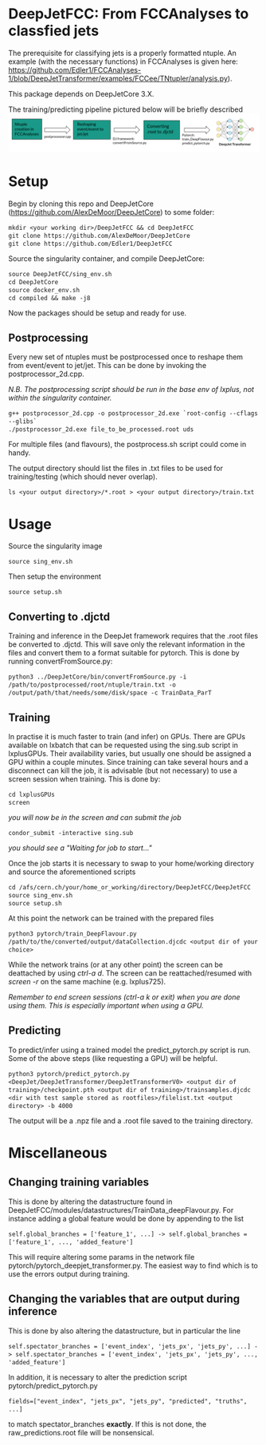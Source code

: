 DeepJetFCC: From FCCAnalyses to classfied jets
===============================================================================

The prerequisite for classifying jets is a properly formatted ntuple. An example (with the necessary functions) in FCCAnalyses is given here: https://github.com/Edler1/FCCAnalyses-1/blob/DeepJetTransformer/examples/FCCee/TNtupler/analysis.py). 

This package depends on DeepJetCore 3.X.

The training/predicting pipeline pictured below will be briefly described
![alt text](https://github.com/Edler1/DeepJetFCC/blob/master/docs/pipeline.png)


Setup
==============

Begin by cloning this repo and DeepJetCore (https://github.com/AlexDeMoor/DeepJetCore) to some folder:
```
mkdir <your working dir>/DeepJetFCC && cd DeepJetFCC 
git clone https://github.com/AlexDeMoor/DeepJetCore
git clone https://github.com/Edler1/DeepJetFCC
```

Source the singularity container, and compile DeepJetCore:
```
source DeepJetFCC/sing_env.sh 
cd DeepJetCore 
source docker_env.sh
cd compiled && make -j8 
```

Now the packages should be setup and ready for use.

Postprocessing 
--------------

Every new set of ntuples must be postprocessed once to reshape them from event/event to jet/jet. This can be done by invoking the postprocessor_2d.cpp. 

*N.B. The postprocessing script should be run in the base env of lxplus, not within the singularity container.* 

```
g++ postprocessor_2d.cpp -o postprocessor_2d.exe `root-config --cflags --glibs`
./postprocessor_2d.exe file_to_be_processed.root uds
```
For multiple files (and flavours), the postprocess.sh script could come in handy.

The output directory should list the files in .txt files to be used for training/testing (which should never overlap).

```
ls <your output directory>/*.root > <your output directory>/train.txt 
```


Usage
====

Source the singularity image
```
source sing_env.sh
```
Then setup the environment 
```
source setup.sh
```

Converting to .djctd
--------------------

Training and inference in the DeepJet framework requires that the .root files be converted to .djctd. This will save only the relevant information in the files and convert them to a format suitable for pytorch. This is done by running convertFromSource.py:

```
python3 ../DeepJetCore/bin/convertFromSource.py -i /path/to/postprocessed/root/ntuple/train.txt -o /output/path/that/needs/some/disk/space -c TrainData_ParT
``` 

Training  
--------------

In practise it is much faster to train (and infer) on GPUs. There are GPUs available on lxbatch that can be requested using the sing.sub script in lxplusGPUs. Their availability varies, but usually one should be assigned a GPU within a couple minutes. Since training can take several hours and a disconnect can kill the job, it is advisable (but not necessary) to use a screen session when training. This is done by:

```
cd lxplusGPUs
screen
``` 

*you will now be in the screen and can submit the job*

```
condor_submit -interactive sing.sub
```

*you should see a "Waiting for job to start..."*

Once the job starts it is necessary to swap to your home/working directory and source the aforementioned scripts

```
cd /afs/cern.ch/your/home_or_working/directory/DeepJetFCC/DeepJetFCC 
source sing_env.sh
source setup.sh
```  

At this point the network can be trained with the prepared files

```
python3 pytorch/train_DeepFlavour.py /path/to/the/converted/output/dataCollection.djcdc <output dir of your choice>
```

While the network trains (or at any other point) the screen can be deattached by using *ctrl-a d*. The screen can be reattached/resumed with *screen -r* on the same machine (e.g. lxplus725).

*Remember to end screen sessions (ctrl-a k or exit) when you are done using them. This is especially important when using a GPU.*

Predicting
-----------

To predict/infer using a trained model the predict_pytorch.py script is run. Some of the above steps (like requesting a GPU) will be helpful.

```
python3 pytorch/predict_pytorch.py <DeepJet/DeepJetTransformer/DeepJetTransformerV0> <output dir of training>/checkpoint.pth <output dir of training>/trainsamples.djcdc <dir with test sample stored as rootfiles>/filelist.txt <output directory> -b 4000
```

The output will be a .npz file and a .root file saved to the training directory.

Miscellaneous
=============

Changing training variables 
---------------------------

This is done by altering the datastructure found in DeepJetFCC/modules/datastructures/TrainData_deepFlavour.py. For instance adding a global feature would be done by appending to the list

```
self.global_branches = ['feature_1', ...] -> self.global_branches = ['feature_1', ..., 'added_feature']
```

This will require altering some params in the network file pytorch/pytorch_deepjet_transformer.py. The easiest way to find which is to use the errors output during training.

Changing the variables that are output during inference
-------------------------------------------------------

This is done by also altering the datastructure, but in particular the line 

```
self.spectator_branches = ['event_index', 'jets_px', 'jets_py', ...] -> self.spectator_branches = ['event_index', 'jets_px', 'jets_py', ..., 'added_feature']
```

In addition, it is necessary to alter the prediction script pytorch/predict_pytorch.py 

```
fields=["event_index", "jets_px", "jets_py", "predicted", "truths", ...]
```

to match spectator_branches **exactly**. If this is not done, the raw_predictions.root file will be nonsensical. 






